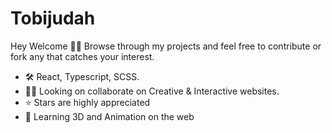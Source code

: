 # Tobijudah
Hey Welcome 👋🏾
Browse through my projects and feel free to contribute or fork any that catches your interest.  
- 🛠 React, Typescript, SCSS.
- 👯‍♀️ Looking on collaborate on Creative & Interactive websites.
- ⭐ Stars are highly appreciated
- 🌱 Learning 3D and Animation on the web
